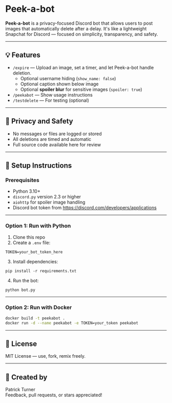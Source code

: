 # Peek-a-bot

**Peek-a-bot** is a privacy-focused Discord bot that allows users to post images that automatically delete after a delay. It's like a lightweight Snapchat for Discord — focused on simplicity, transparency, and safety.

---

## 💡 Features

- `/expire` — Upload an image, set a timer, and let Peek-a-bot handle deletion.
  - Optional username hiding (`show_name: false`)
  - Optional caption shown below image
  - Optional **spoiler blur** for sensitive images (`spoiler: true`)
- `/peekabot` — Show usage instructions
- `/testdelete` — For testing (optional)

---

## 🔐 Privacy and Safety

- No messages or files are logged or stored
- All deletions are timed and automatic
- Full source code available here for review

---

## 🚀 Setup Instructions

### Prerequisites

- Python 3.10+
- `discord.py` version 2.3 or higher
- `aiohttp` for spoiler image handling
- Discord bot token from https://discord.com/developers/applications

---

### Option 1: Run with Python

1. Clone this repo
2. Create a `.env` file:
```
TOKEN=your_bot_token_here
```
3. Install dependencies:

```
pip install -r requirements.txt
```

4. Run the bot:

```
python bot.py
```

---

### Option 2: Run with Docker

```bash
docker build -t peekabot .
docker run -d --name peekabot -e TOKEN=your_token peekabot
```

---

## 📄 License

MIT License — use, fork, remix freely.

---

## 👤 Created by

Patrick Turner  
Feedback, pull requests, or stars appreciated!
